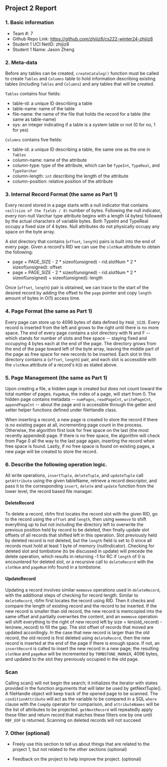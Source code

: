 ## Project 2 Report


### 1. Basic information
 - Team #: 7
 - Github Repo Link: https://github.com/zhijiz8/cs222-winter24-zhijiz8
 - Student 1 UCI NetID: zhijiz8
 - Student 1 Name: Jason Zheng

### 2. Meta-data
Before any tables can be created, `createCatalog()` function must be called to create `Tables` and `Columns`
table to hold information describing existing tables (including `Tables` and `Columns`) and any tables that
will be created.

`Tables` contains four fields:
- table-id: a unique ID describing a table
- table-name: name of the table
- file-name: the name of the file that holds the record for a table (the same as table-name)
- sys: an integer indicating if a table is a system table or not (0 for no, 1 for yes)

`Columns` contains five fields:
- table-id: a unique ID describing a table, the same one as the one in `Tables`
- column-name: name of the attribute
- column-type: type of the attribute, which can be `TypeInt`, `TypeReal`, and `TypeVarchar`
- column-length: `int` describing the length of the attribute 
- column-position: relative position of the attribute


### 3. Internal Record Format (the same as Part 1)
Every record stored in a page starts with a null indicator that contains `ceil(size of the fields / 8)`
number of bytes. Following the null indicator, every non-null Varchar type attribute begins with a length
(4 bytes) followed by the actual characters of variable bytes. Both TypeInt and TypeReal occupy a fixed
size of 4 bytes. Null attributes do not physically occupy any space on the byte array.

A slot directory that contains (`offset`, `length`) pairs is built into the end of every page. Given a record's RID
we can use the `slotNum` attribute to obtain the following:

- page + PAGE_SIZE - 2 * sizeof(unsigned) - rid.slotNum * 2 * sizeof(unsigned): offset
- page + PAGE_SIZE - 2 * sizeof(unsigned) - rid.slotNum * 2 * sizeof(unsigned) + sizeof(unsigned): length

Once (`offset`, `length`) pair is obtained, we can trace to the start of the desired record by adding the offset
to the `page` pointer and  copy `length` amount of bytes in O(1) access time.


### 4. Page Format (the same as Part 1)
Every page can store up to 4096 bytes of data defined by `PAGE_SIZE`. Every record is inserted from the left
and grows to the right until there is no more space. The end of every page contains a slot directory with N and F
-- which stands for number of slots and free space -- staying fixed and occupying 4 bytes each at the end of the page.
The directory grows from the end of the page toward left of the byte array, leaving the middle part of the page as free
space for new records to be inserted. Each slot in this directory contains a (`offset`, `length`) pair, and each
slot is accessible with the `slotNum` attribute of a record's `RID` as stated above.


### 5. Page Management (the same as Part 1)
Upon creating a file, a hidden page is created but does not count toward the total number of pages. `PageNum`, the
index of a page, will start from 0. The hidden page contains metadata -- `numPages`, `readPageCnt`, `writePageCnt`, `appendPageCnt`
-- about the page and is accessible through the getter and setter helper functions defined under
fileHandle class.

When inserting a record, a new page is created to store the record if there is no existing pages at all, incrementing
page count in the process. Otherwise, the algorithm first look for free space on the last (the most recently appended)
page. If there is no free space, the algorithm will check from Page 0 all the way to the last page again, inserting the
record when free space is found. Lastly, if no free space is found on existing pages, a new page will be created to store
the record.


### 6. Describe the following operation logic.
All write operations, `insertTuple`, `deleteTuple`, and `updateTuple` call `getAttribute` using the given tableName, 
retrieve a record descriptor, and pass it to the corresponding `insert`, `delete` and `update` function from the lower level, 
the record based file manager.

#### DeleteRecord

To delete a record, rbfm first locates the record slot with the given RID, go to the record using the `offset` and `length`,
then using `memmove` to shift everything up to but not including the directory left to overwrite the previous position
held by record to be deleted, then finally update slot offsets of all records that shifted left in this operation.
Slot previously held by deleted record is not deleted, but the `length` field is set to 0 since all records must hold at least
1 byte of memory (nullIndicator). Checking for deleted slot and tombstone (to be discussed in update) will precede the delete
operation, which results in returning -1 for RC if `length` of 0 is encountered for deleted slot, or a recursive call to 
`deleteRecord` with the `slotNum` and `pageNum` info found in a tombstone.

#### UpdateRecord
Updating a record involves similar `memmove` operations used in `deleteRecord`, with the additional steps of checking for record
length. Similar to `deleteRecord`, rbfm first locates the record using RID. Then it checks and compare the length of existing
record and the record to be inserted. If the new record is smaller than old record, the new record is memcopied into the same
offset and partially overwrites the content, and an `memmove` operation will shift everything to the right of new record left
by size = len(old_record) - len(new_record) to fill the gap. The slot offset of records that moved are updated accordingly.
In the case that new record is larger than the old record, the old record is first deleted using `deleteRecord`, then the
new record is inserted at the end of the page if there is enough space. If not, an `insertRecord` is called to insert the new 
record in a new page; the resulting `slotNum` and `pageNum` will be incremented by `TOMBSTONE_MARKER`, 4096 bytes, and updated
to the slot they previously occupied in the old page.


### Scan
Calling scan() will not begin the search; it initializes the iterator with states provided in the function arguments that will
later be used by getNextTuple(). A fileHandle object will keep track of the opened page to be scanned. The `conditionAttribute`
will act as the variable to be compared in a SQL `where` clause with the `CompOp` operator for comparison, and `attributeNames`
will be the list of attributes to be projected. `getNextRecord` will repeatedly apply these filter and return record that matches
these filters one by one until `RBF_EOF` is returned. Scanning on deleted records will not succeed 



### 7. Other (optional)
- Freely use this section to tell us about things that are related to the project 1, but not related to the other sections (optional)

- Feedback on the project to help improve the project. (optional)
